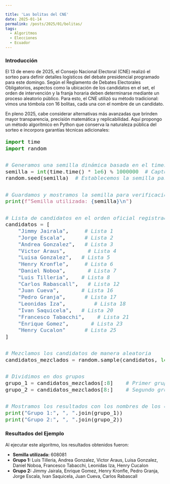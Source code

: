 ```yaml
---

title: 'Las bolitas del CNE'
date: 2025-01-14
permalink: /posts/2025/01/bolitas/
tags:
  - Algoritmos
  - Elecciones
  - Ecuador
---
```


### Introducción

El 13 de enero de 2025, el Consejo Nacional Electoral (CNE) realizó el sorteo para definir detalles logísticos del debate presidencial programado para este domingo. Según el Reglamento de Debates Electorales Obligatorios, aspectos como la ubicación de los candidatos en el set, el orden de intervención y la franja horaria deben determinarse mediante un proceso aleatorio público. Para esto, el CNE utilizó su método tradicional: vimos una tómbola con 16 bolitas, cada una con el nombre de un candidato.

En pleno 2025, cabe considerar alternativas más avanzadas que brinden mayor transparencia, precisión matemática y replicabilidad. Aquí propongo un método algorítmico en Python que conserva la naturaleza pública del sorteo e incorpora garantías técnicas adicionales:

<div style="font-size: 1.4em; line-height: 1.6em;">

~~~python
import time
import random

# Generamos una semilla dinámica basada en el timestamp con precisión de microsegundos
semilla = int(time.time() * 1e6) % 1000000  # Capturamos hasta microsegundos
random.seed(semilla)  # Establecemos la semilla para reproducibilidad

# Guardamos y mostramos la semilla para verificación posterior
print(f"Semilla utilizada: {semilla}\n")

# Lista de candidatos en el orden oficial registrado
candidatos = [
    "Jimmy Jairala",     # Lista 1
    "Jorge Escala",      # Lista 2
    "Andrea Gonzalez",   # Lista 3
    "Victor Araus",       # Lista 4
    "Luisa Gonzalez",   # Lista 5
    "Henry Kronfle",     # Lista 6
    "Daniel Noboa",       # Lista 7
    "Luis Tilleria",    # Lista 8
    "Carlos Rabascall",   # Lista 12
    "Juan Cueva",       # Lista 16
    "Pedro Granja",      # Lista 17
    "Leonidas Iza",         # Lista 18
    "Ivan Saquicela",   # Lista 20
    "Francesco Tabacchi",    # Lista 21
    "Enrique Gomez",       # Lista 23
    "Henry Cucalon"      # Lista 25
]

# Mezclamos los candidatos de manera aleatoria
candidatos_mezclados = random.sample(candidatos, len(candidatos))

# Dividimos en dos grupos
grupo_1 = candidatos_mezclados[:8]    # Primer grupo (8 candidatos)
grupo_2 = candidatos_mezclados[8:]    # Segundo grupo (8 candidatos restantes)

# Mostramos los resultados con los nombres de los candidatos
print("Grupo 1:", ", ".join(grupo_1))
print("Grupo 2:", ", ".join(grupo_2))
~~~
</div>

### Resultados del Ejemplo

Al ejecutar este algoritmo, los resultados obtenidos fueron:

- **Semilla utilizada:** 608081
- **Grupo 1:** Luis Tilleria, Andrea Gonzalez, Victor Araus, Luisa Gonzalez, Daniel Noboa, Francesco Tabacchi, Leonidas Iza, Henry Cucalon
- **Grupo 2:** Jimmy Jairala, Enrique Gomez, Henry Kronfle, Pedro Granja, Jorge Escala, Ivan Saquicela, Juan Cueva, Carlos Rabascall
